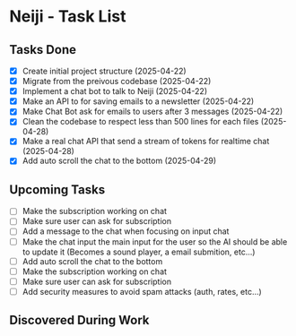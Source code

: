 # Neiji - Task List

## Tasks Done
- [x] Create initial project structure (2025-04-22)
- [x] Migrate from the preivous codebase (2025-04-22)
- [x] Implement a chat bot to talk to Neiji (2025-04-22)
- [x] Make an API to for saving emails to a newsletter (2025-04-22)
- [x] Make Chat Bot ask for emails to users after 3 messages (2025-04-22)
- [x] Clean the codebase to respect less than 500 lines for each files (2025-04-28)
- [x] Make a real chat API that send a stream of tokens for realtime chat (2025-04-28)
- [x] Add auto scroll the chat to the bottom (2025-04-29)

## Upcoming Tasks
- [ ] Make the subscription working on chat
- [ ] Make sure user can ask for subscription
- [ ] Add a message to the chat when focusing on input chat
- [ ] Make the chat input the main input for the user so the AI should be able to update it (Becomes a sound player, a email submition, etc...)
- [ ] Add auto scroll the chat to the bottom
- [ ] Make the subscription working on chat
- [ ] Make sure user can ask for subscription
- [ ] Add security measures to avoid spam attacks (auth, rates, etc...)

## Discovered During Work

